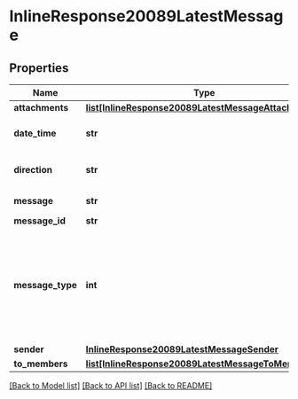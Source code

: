 # InlineResponse20089LatestMessage

## Properties
Name | Type | Description | Notes
------------ | ------------- | ------------- | -------------
**attachments** | [**list[InlineResponse20089LatestMessageAttachments]**](InlineResponse20089LatestMessageAttachments.md) |  | [optional] 
**date_time** | **str** | The UTC time the message was created. | [optional] 
**direction** | **str** | &#x60;In&#x60;(SMS received) or &#x60;Out&#x60;(SMS sent) | [optional] 
**message** | **str** | The content of the SMS. | [optional] 
**message_id** | **str** | The message ID. | [optional] 
**message_type** | **int** | The message type:&lt;br&gt; 1 - SMS&lt;br&gt; 2 - MMS&lt;br&gt; 3 - GROUP_SMS&lt;br&gt; 4 - GROUP_MMS&lt;br&gt; 5 - SMS_INTER&lt;br&gt; 6 - MSG_ON_NET | [optional] 
**sender** | [**InlineResponse20089LatestMessageSender**](InlineResponse20089LatestMessageSender.md) |  | [optional] 
**to_members** | [**list[InlineResponse20089LatestMessageToMembers]**](InlineResponse20089LatestMessageToMembers.md) |  | [optional] 

[[Back to Model list]](../README.md#documentation-for-models) [[Back to API list]](../README.md#documentation-for-api-endpoints) [[Back to README]](../README.md)

